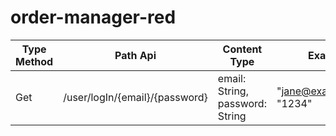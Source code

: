 # order-manager-red
| Type Method  | Path Api | Content Type | Example |
| --- | --- | --- | --- |
| Get  | /user/logIn/{email}/{password} | email: String, password: String | "jane@example.com", "1234" |
